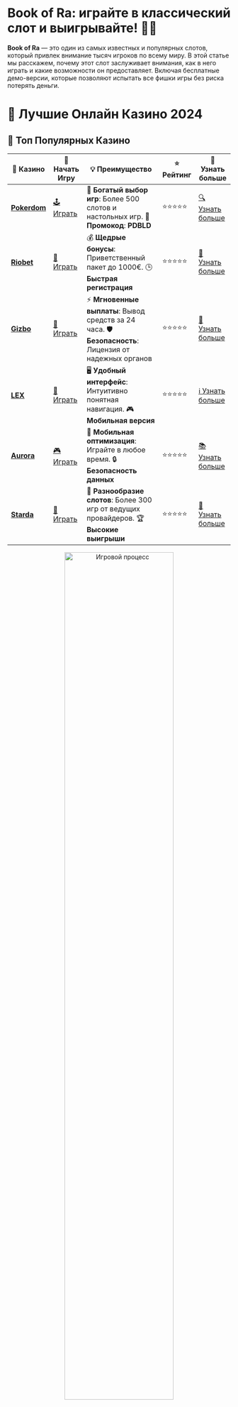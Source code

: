 # **Book of Ra: играйте в классический слот и выигрывайте! 🎰📜**

**Book of Ra** — это один из самых известных и популярных слотов, который привлек внимание тысяч игроков по всему миру. В этой статье мы расскажем, почему этот слот заслуживает внимания, как в него играть и какие возможности он предоставляет. Включая бесплатные демо-версии, которые позволяют испытать все фишки игры без риска потерять деньги.

# 🎰 Лучшие Онлайн Казино 2024

## 🌟 Топ Популярных Казино

| 🎲 **Казино** | 🔗 **Начать Игру** | 💡 **Преимущество** | ⭐ **Рейтинг** | 🔗 **Узнать больше** |
|--------------|---------------------|---------------------|----------------|----------------------|
| [**Pokerdom**](https://brandplay.link/4k77v2yx) | [🕹️ Играть](https://brandplay.link/4k77v2yx) | 🎉 **Богатый выбор игр**: Более 500 слотов и настольных игр. 🎁 **Промокод**: **PDBLD** | ⭐⭐⭐⭐⭐ | [🔍 Узнать больше](https://brandplay.link/4k77v2yx) |
| [**Riobet**](https://brandplay.link/7xBLTPyj) | [🎰 Играть](https://brandplay.link/7xBLTPyj) | 💰 **Щедрые бонусы**: Приветственный пакет до 1000€. 🕒 **Быстрая регистрация** | ⭐⭐⭐⭐⭐ | [📖 Узнать больше](https://brandplay.link/7xBLTPyj) |
| [**Gizbo**](https://brandplay.link/bprXw4YV) | [🎲 Играть](https://brandplay.link/bprXw4YV) | ⚡ **Мгновенные выплаты**: Вывод средств за 24 часа. 🛡️ **Безопасность**: Лицензия от надежных органов | ⭐⭐⭐⭐⭐ | [📝 Узнать больше](https://brandplay.link/bprXw4YV) |
| [**LEX**](https://brandplay.link/zW4hdDFV) | [🤑 Играть](https://brandplay.link/zW4hdDFV) | 🖥️ **Удобный интерфейс**: Интуитивно понятная навигация. 🎮 **Мобильная версия** | ⭐⭐⭐⭐⭐ | [ℹ️ Узнать больше](https://brandplay.link/zW4hdDFV) |
| [**Aurora**](https://10trafic-stat2.com/click/668546556bcc6313411604bd/6766/13032/subaccount) | [🎮 Играть](https://10trafic-stat2.com/click/668546556bcc6313411604bd/6766/13032/subaccount) | 📱 **Мобильная оптимизация**: Играйте в любое время. 🔒 **Безопасность данных** | ⭐⭐⭐⭐⭐ | [📚 Узнать больше](https://10trafic-stat2.com/click/668546556bcc6313411604bd/6766/13032/subaccount) |
| [**Starda**](https://brandplay.link/fB7xwRFL) | [🎯 Играть](https://brandplay.link/fB7xwRFL) | 🎰 **Разнообразие слотов**: Более 300 игр от ведущих провайдеров. 🏆 **Высокие выигрыши** | ⭐⭐⭐⭐⭐ | [🔎 Узнать больше](https://brandplay.link/fB7xwRFL) |

<div align="center">
    <img src="https://i.pinimg.com/originals/87/9e/b9/879eb9354dd0699582408b68f2e253b2.gif" alt="Игровой процесс" width="70%">
</div>

## 💎 Лучшие Бонусы и Акции

| 🎲 **Казино** | 🔗 **Начать Игру** | 💡 **Преимущество** | ⭐ **Рейтинг** | 🔗 **Узнать больше** |
|--------------|---------------------|---------------------|----------------|----------------------|
| [**Kometa**](https://brandplay.link/8ZymQJV8) | [🎰 Играть](https://brandplay.link/8ZymQJV8) | 🎁 **Эксклюзивные бонусы**: Регулярные акции и промо. 🔄 **Программы лояльности** | ⭐⭐⭐⭐☆ | [🔍 Узнать больше](https://brandplay.link/8ZymQJV8) |
| [**R7**](https://brandplay.link/bMd3Yjsw) | [🕹️ Играть](https://brandplay.link/bMd3Yjsw) | 🕒 **Круглосуточная поддержка**: Всегда на связи. 💸 **Высокие лимиты** | ⭐⭐⭐⭐☆ | [📖 Узнать больше](https://brandplay.link/bMd3Yjsw) |
| [**7K**](https://brandplay.link/BvQyFShp) | [🎲 Играть](https://brandplay.link/BvQyFShp) | 🌟 **Эксклюзивные бонусы**: Только для VIP игроков. 🎉 **Сезонные акции** | ⭐⭐⭐⭐☆ | [📝 Узнать больше](https://brandplay.link/BvQyFShp) |
| [**Kent**](https://brandplay.link/Fv2WP3js) | [🤑 Играть](https://brandplay.link/Fv2WP3js) | 📈 **Высокий RTP**: Более 98%. 💼 **Профессиональная поддержка** | ⭐⭐⭐⭐☆ | [ℹ️ Узнать больше](https://brandplay.link/Fv2WP3js) |
| [**1Xslots**](https://brandplay.link/hSB1khtr) | [🎮 Играть](https://brandplay.link/hSB1khtr) | 🎉 **Множество акций**: Еженедельные бонусы и турниры. 🛡️ **Безопасность** | ⭐⭐⭐⭐☆ | [📚 Узнать больше](https://brandplay.link/hSB1khtr) |
| [**Gama**](https://brandplay.link/j6NMKsDz) | [🎯 Играть](https://brandplay.link/j6NMKsDz) | 🔍 **Интуитивный интерфейс**: Легкость использования. 🏅 **Престижные турниры** | ⭐⭐⭐⭐☆ | [🔎 Узнать больше](https://brandplay.link/j6NMKsDz) |

<div align="center">
    <img src="https://i.pinimg.com/originals/87/9e/b9/879eb9354dd0699582408b68f2e253b2.gif" alt="Игровой процесс" width="70%">
</div>

## 🚀 Быстрые Выигрыши и Поддержка

| 🎲 **Казино** | 🔗 **Начать Игру** | 💡 **Преимущество** | ⭐ **Рейтинг** | 🔗 **Узнать больше** |
|--------------|---------------------|---------------------|----------------|----------------------|
| [**Onion**](https://brandplay.link/zBGRVpQ9) | [🎰 Играть](https://brandplay.link/zBGRVpQ9) | 🤑 **Низкие ставки**: Идеально для начинающих. 🔄 **Быстрые выводы** | ⭐⭐⭐⭐☆ | [🔍 Узнать больше](https://brandplay.link/zBGRVpQ9) |
| [**Чемпион**](https://temon-gter.cfd/go/lRq?p80412p304504pcc44t17455) | [🕹️ Играть](https://temon-gter.cfd/go/lRq?p80412p304504pcc44t17455) | 🏅 **Лояльная программа**: Награды за активность. 🎁 **Ежемесячные бонусы** | ⭐⭐⭐⭐☆ | [📖 Узнать больше](https://temon-gter.cfd/go/lRq?p80412p304504pcc44t17455) |
| [**Vavada**](https://vavadapartner.pro/?promo=ea5c9275-6854-4505-94fc-95ab18221945-linkb2) | [🎲 Играть](https://vavadapartner.pro/?promo=ea5c9275-6854-4505-94fc-95ab18221945-linkb2) | 🚀 **Быстрая регистрация**: Начните играть мгновенно. 🔐 **Безопасные транзакции** | ⭐⭐⭐⭐☆ | [📝 Узнать больше](https://vavadapartner.pro/?promo=ea5c9275-6854-4505-94fc-95ab18221945-linkb2) |
| [**Friends**](https://gofriends.kim/linkb2) | [🤑 Играть](https://gofriends.kim/linkb2) | 🤝 **Социальные игры**: Играйте с друзьями. 🌐 **Мультиплатформенность** | ⭐⭐⭐⭐☆ | [ℹ️ Узнать больше](https://gofriends.kim/linkb2) |
| [**1WIN**](https://brandplay.link/smXVpBbG) | [🎮 Играть](https://brandplay.link/smXVpBbG) | 🏆 **Спортивные ставки**: Широкий выбор видов спорта. 💵 **Высокие коэффициенты** | ⭐⭐⭐⭐☆ | [📚 Узнать больше](https://brandplay.link/smXVpBbG) |
| [**Drip**](https://drp-ircp01.com/c07e6a3db) | [🎯 Играть](https://drp-ircp01.com/c07e6a3db) | 🌐 **Инновационные игры**: Новейшие игровые технологии. 🛡️ **Высокая безопасность** | ⭐⭐⭐⭐☆ | [🔎 Узнать больше](https://drp-ircp01.com/c07e6a3db) |
| [**JoyCasino**](https://rpc30.call2me.pro/?/ru/registration?apkpop=0&partner=p24970p3291217pc98f) | [🎰 Играть](https://rpc30.call2me.pro/?/ru/registration?apkpop=0&partner=p24970p3291217pc98f) | 🎁 **Приятные бонусы**: Ежедневные акции и подарки. 🕹️ **Разнообразие игр** | ⭐⭐⭐⭐☆ | [🔍 Узнать больше](https://rpc30.call2me.pro/?/ru/registration?apkpop=0&partner=p24970p3291217pc98f) |

<div align="center">
    <img src="https://i.pinimg.com/originals/87/9e/b9/879eb9354dd0699582408b68f2e253b2.gif" alt="Игровой процесс" width="70%">
</div>
---

✨ **Выбирайте лучшее казино для себя и наслаждайтесь игрой! Удачи!** ✨
![Book of Ra](https://i.pinimg.com/originals/a9/29/6e/a9296ea1cf6a7c20a985e593451f0323.png)

## Что такое **Book of Ra**? 📚🌍

**Book of Ra** — это приключенческий слот от компании Novomatic, который отправляет игроков в путешествие по Египту в поисках древних сокровищ. Главным символом игры является книга Ра, которая служит как диктор (wild) и как символ бонуса (scatter).

Слот представляет собой стандартную пятибарабанную конструкцию с 9 линиями выплат, что делает его достаточно простым для понимания, но в то же время увлекательным для игроков любого уровня.

## Почему стоит играть в **Book of Ra**? 🎯💎

### 1. **Классика жанра** 🏆🎰
С момента своего появления **Book of Ra** стал классикой среди азартных игр. Его популярность не угасает благодаря простоте в игре, но при этом интересным бонусам и возможности выигрывать большие суммы.

### 2. **Бонусные функции** 🎁💰
В игре присутствует бонусный режим, который активируется при выпадении трех или более символов книги на барабанах. Это запускает фриспины с дополнительным множителем, который может значительно увеличить ваш выигрыш.

### 3. **Простой и понятный интерфейс** 🖥️🔧
В **Book of Ra** нет сложных функций и экстравагантных опций, что делает игру доступной для новичков. Все кнопки интуитивно понятны, а сама игра не требует от игрока глубоких знаний.

### 4. **Большие выигрыши** 💸🎉
Бонусы и возможность активировать фриспины делают **Book of Ra** прибыльной игрой. Кроме того, слот имеет прогрессивный джекпот, который может значительно увеличить ваши доходы.

### 5. **Доступность на разных устройствах** 📱💻
**Book of Ra** можно играть как на компьютере, так и на мобильных устройствах, что позволяет наслаждаться игрой в любое время и в любом месте.

## Как играть в **Book of Ra**? 🔑🕹️

### 1. **Настройте ставку** 💵
Перед тем как начать игру, выберите размер ставки. В **Book of Ra** можно настроить ставку на линию и количество активных линий. Настроив эти параметры, вы готовы к началу.

### 2. **Запустите барабаны** 🎲
После того как вы выбрали ставку, нажмите на кнопку вращения и начните вращать барабаны. Игра будет автоматически определять, какие комбинации символов выпали на активных линиях.

### 3. **Активируйте бонусные функции** 🎰🔑
Когда на барабанах выпадет 3 и более символа книги, будет активирован режим фриспинов, где один из символов станет расширяющимся, что увеличивает шансы на крупный выигрыш.

### 4. **Получайте выигрыши** 💸💥
Если на барабанах выпадет правильная комбинация символов, вы получите выигрыш. Чем больше совпадений, тем больше ваш приз.

## Особенности **Book of Ra** 🎡📚

### 1. **Символ книги** 📖
Символ книги в игре выполняет две функции: он является и **диктором**, заменяя другие символы для формирования выигрышных комбинаций, и **символом бонуса**, активируя фриспины.

### 2. **Бонусные фриспины** 🌟
Во время бонусной игры с фриспинами вы получаете дополнительные вращения без риска потерять ставку. Фриспины могут быть повторно активированы, что дает вам шанс на увеличение выигрыша.

### 3. **Множители** 📈
В бонусной игре символ, выбранный для расширения, может значительно повысить ваш выигрыш благодаря расширенным линиям выплат и большому количеству дополнительных вращений.

## Где можно играть в **Book of Ra**? 🌍🃏

**Book of Ra** доступен на многих платформах онлайн-казино, которые предлагают слот в демо-режиме или на реальные деньги. Некоторые популярные онлайн-казино позволяют начать игру без регистрации, предоставляя демо-версии, где вы можете насладиться игрой, не рискуя своими средствами.

### Как найти надежное казино для игры в **Book of Ra**? 🔍🏅

1. **Лицензия и безопасность** 🛡️
Ищите онлайн-казино с действующей лицензией, чтобы обеспечить себе безопасность при игре на реальные деньги.

2. **Отзывы игроков** ⭐📝
Читайте отзывы игроков о выбранном казино. Это поможет вам понять, насколько оно надежно и честно в отношении выплат.

3. **Бонусы и акции** 🎉💥
Проверьте, предлагает ли казино бонусы на первые депозиты или бесплатные вращения, которые могут быть использованы в **Book of Ra**.

## Заключение: почему стоит играть в **Book of Ra**? 🎰💎

**Book of Ra** — это легендарный слот, который не теряет своей популярности благодаря захватывающему сюжету, простоте в игре и возможности выигрывать большие суммы. Играйте в **Book of Ra** в демо-режиме, чтобы ознакомиться с особенностями, или испытайте удачу на реальные деньги и получите шанс выиграть крупный джекпот!

Не забывайте о бонусных функциях, которые делают игру еще более увлекательной. Приятного времяпрепровождения и удачи в поисках сокровищ! 🎉🎰
